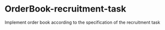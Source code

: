# OrderBook-recruitment-task
Implement order book according to the specification of the recruitment task

